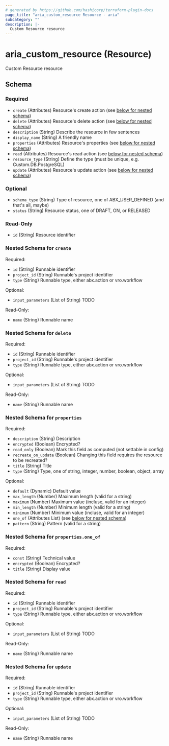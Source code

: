 ```yaml
---
# generated by https://github.com/hashicorp/terraform-plugin-docs
page_title: "aria_custom_resource Resource - aria"
subcategory: ""
description: |-
  Custom Resource resource
---
```


# aria_custom_resource (Resource)

Custom Resource resource



<!-- schema generated by tfplugindocs -->
## Schema

### Required

- `create` (Attributes) Resource's create action (see [below for nested schema](#nestedatt--create))
- `delete` (Attributes) Resource's delete action (see [below for nested schema](#nestedatt--delete))
- `description` (String) Describe the resource in few sentences
- `display_name` (String) A friendly name
- `properties` (Attributes) Resource's properties (see [below for nested schema](#nestedatt--properties))
- `read` (Attributes) Resource's read action (see [below for nested schema](#nestedatt--read))
- `resource_type` (String) Define the type (must be unique, e.g. Custom.DB.PostgreSQL)
- `update` (Attributes) Resource's update action (see [below for nested schema](#nestedatt--update))

### Optional

- `schema_type` (String) Type of resource, one of ABX_USER_DEFINED (and that's all, maybe)
- `status` (String) Resource status, one of DRAFT, ON, or RELEASED

### Read-Only

- `id` (String) Resource identifier

<a id="nestedatt--create"></a>
### Nested Schema for `create`

Required:

- `id` (String) Runnable identifier
- `project_id` (String) Runnable's project identifier
- `type` (String) Runnable type, either abx.action or vro.workflow

Optional:

- `input_parameters` (List of String) TODO

Read-Only:

- `name` (String) Runnable name


<a id="nestedatt--delete"></a>
### Nested Schema for `delete`

Required:

- `id` (String) Runnable identifier
- `project_id` (String) Runnable's project identifier
- `type` (String) Runnable type, either abx.action or vro.workflow

Optional:

- `input_parameters` (List of String) TODO

Read-Only:

- `name` (String) Runnable name


<a id="nestedatt--properties"></a>
### Nested Schema for `properties`

Required:

- `description` (String) Description
- `encrypted` (Boolean) Encrypted?
- `read_only` (Boolean) Mark this field as computed (not settable in config)
- `recreate_on_update` (Boolean) Changing this field requires the resource to be recreated?
- `title` (String) Title
- `type` (String) Type, one of string, integer, number, boolean, object, array

Optional:

- `default` (Dynamic) Default value
- `max_length` (Number) Maximum length (valid for a string)
- `maximum` (Number) Maximum value (incluse, valid for an integer)
- `min_length` (Number) Minimum length (valid for a string)
- `minimum` (Number) Minimum value (incluse, valid for an integer)
- `one_of` (Attributes List) (see [below for nested schema](#nestedatt--properties--one_of))
- `pattern` (String) Pattern (valid for a string)

<a id="nestedatt--properties--one_of"></a>
### Nested Schema for `properties.one_of`

Required:

- `const` (String) Technical value
- `encrypted` (Boolean) Encrypted?
- `title` (String) Display value



<a id="nestedatt--read"></a>
### Nested Schema for `read`

Required:

- `id` (String) Runnable identifier
- `project_id` (String) Runnable's project identifier
- `type` (String) Runnable type, either abx.action or vro.workflow

Optional:

- `input_parameters` (List of String) TODO

Read-Only:

- `name` (String) Runnable name


<a id="nestedatt--update"></a>
### Nested Schema for `update`

Required:

- `id` (String) Runnable identifier
- `project_id` (String) Runnable's project identifier
- `type` (String) Runnable type, either abx.action or vro.workflow

Optional:

- `input_parameters` (List of String) TODO

Read-Only:

- `name` (String) Runnable name
